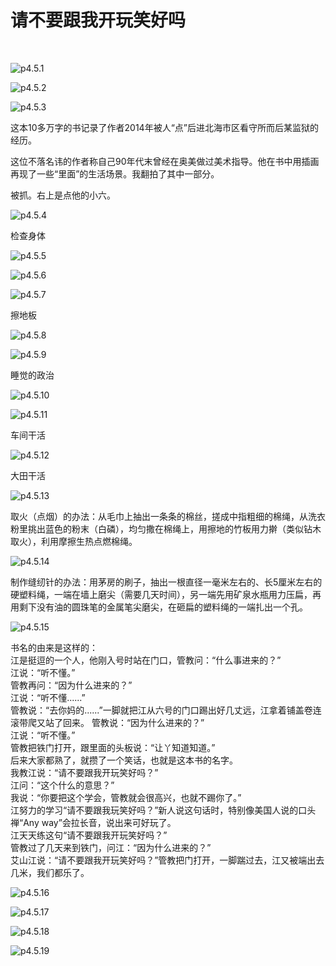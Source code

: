 # 请不要跟我开玩笑好吗
​

![p4.5.1](./images/4.5.1.jpg)

![p4.5.2](./images/4.5.2.jpg)

![p4.5.3](./images/4.5.3.jpg)

这本10多万字的书记录了作者2014年被人“点”后进北海市区看守所而后某监狱的经历。

这位不落名讳的作者称自己90年代末曾经在奥美做过美术指导。他在书中用插画再现了一些“里面”的生活场景。我翻拍了其中一部分。

被抓。右上是点他的小六。

![p4.5.4](./images/4.5.4.jpg)

检查身体

![p4.5.5](./images/4.5.5.jpg)

![p4.5.6](./images/4.5.6.jpg)

![p4.5.7](./images/4.5.7.jpg)

擦地板

![p4.5.8](./images/4.5.8.jpg)

![p4.5.9](./images/4.5.9.jpg)

睡觉的政治

![p4.5.10](./images/4.5.10.jpg)

![p4.5.11](./images/4.5.11.jpg)

车间干活

![p4.5.12](./images/4.5.12.jpg)

大田干活

![p4.5.13](./images/4.5.13.jpg)

取火（点烟）的办法：从毛巾上抽出一条条的棉丝，搓成中指粗细的棉绳，从洗衣粉里挑出蓝色的粉末（白磷），均匀撒在棉绳上，用擦地的竹板用力擀（类似钻木取火），利用摩擦生热点燃棉绳。

![p4.5.14](./images/4.5.14.jpg)

制作缝纫针的办法：用茅房的刷子，抽出一根直径一毫米左右的、长5厘米左右的硬塑料绳，一端在墙上磨尖（需要几天时间），另一端先用矿泉水瓶用力压扁，再用剩下没有油的圆珠笔的金属笔尖磨尖，在砸扁的塑料绳的一端扎出一个孔。

![p4.5.15](./images/4.5.15.jpg)

书名的由来是这样的：  
江是挺逗的一个人，他刚入号时站在门口，管教问：“什么事进来的？”  
江说：“听不懂。”  
管教再问：“因为什么进来的？”  
江说：“听不懂......”  
管教说：“去你妈的......”一脚就把江从六号的门口踢出好几丈远，江拿着铺盖卷连滚带爬又站了回来。
管教说：“因为什么进来的？”  
江说：“听不懂。”  
管教把铁门打开，跟里面的头板说：“让丫知道知道。”  
后来大家都熟了，就攒了一个笑话，也就是这本书的名字。  
我教江说：“请不要跟我开玩笑好吗？”  
江问：“这个什么的意思？”  
我说：“你要把这个学会，管教就会很高兴，也就不踢你了。”  
江努力的学习“请不要跟我玩笑好吗？”新人说这句话时，特别像美国人说的口头禅“Any way”会拉长音，说出来可好玩了。  
江天天练这句“请不要跟我开玩笑好吗？”  
管教过了几天来到铁门，问江：“因为什么进来的？”  
艾山江说：“请不要跟我开玩笑好吗？”管教把门打开，一脚踹过去，江又被端出去几米，我们都乐了。  

![p4.5.16](./images/4.5.16.jpg)

![p4.5.17](./images/4.5.17.jpg)

![p4.5.18](./images/4.5.18.jpg)

![p4.5.19](./images/4.5.19.jpg)
